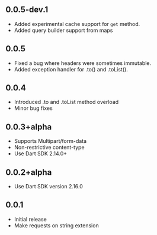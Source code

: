 ## 0.0.5-dev.1
- Added experimental cache support for `get` method.
- Added query builder support from maps


## 0.0.5

- Fixed a bug where headers were sometimes immutable.
- Added exception handler for .to() and .toList().

## 0.0.4

- Introduced .to<Type> and .toList<Type> method overload
- Minor bug fixes

## 0.0.3+alpha

- Supports Multipart/form-data
- Non-restrictive content-type
- Use Dart SDK 2.14.0+

## 0.0.2+alpha

- Use Dart SDK version 2.16.0

## 0.0.1

- Initial release
- Make requests on string extension
